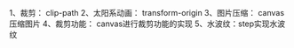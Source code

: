 1、裁剪： clip-path
2、太阳系动画： transform-origin
3、图片压缩： canvas压缩图片
4、裁剪功能： canvas进行裁剪功能的实现
5、水波纹：step实现水波纹